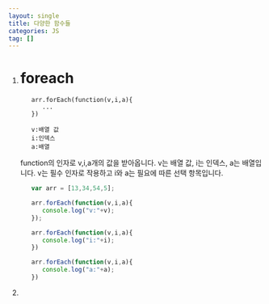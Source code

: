 ```yaml
---
layout: single
title: 다양한 함수들
categories: JS
tag: []
---
```

 
1. # foreach
   ```
      arr.forEach(function(v,i,a){
         ...
      })

      v:배열 값
      i:인덱스
      a:배열 
   ```
   function의 인자로 v,i,a개의 값을 받아옵니다. v는 배열 값, i는 인덱스, a는 배열입니다. v는 필수 인자로 작용하고 i와 a는 필요에 따른 선택 항목입니다.

   ```js
      var arr = [13,34,54,5];

      arr.forEach(function(v,i,a){
         console.log("v:"+v);
      });

      arr.forEach(function(v,i,a){
         console.log("i:"+i);
      })

      arr.forEach(function(v,i,a){
         console.log("a:"+a);
      })
   ```   

1. 
